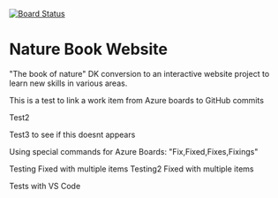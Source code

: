 [![Board Status](https://dev.azure.com/NatureBookWebsite/efb171d0-1c67-4778-8347-fa4beb9a7d02/2562574e-9b7c-4922-a5b7-a5ec2773e34f/_apis/work/boardbadge/95cbc268-308d-4c73-94f9-f2121481711d?columnOptions=1)](https://dev.azure.com/NatureBookWebsite/efb171d0-1c67-4778-8347-fa4beb9a7d02/_boards/board/t/2562574e-9b7c-4922-a5b7-a5ec2773e34f/Microsoft.RequirementCategory/)
# Nature Book Website
 "The book of nature" DK conversion to an interactive website project to learn new skills in various areas. 

This is a test to link a work item from Azure boards to GitHub commits

Test2 

Test3 to see if this doesnt appears

Using special commands for Azure Boards: "Fix,Fixed,Fixes,Fixings"

Testing Fixed with multiple items 
Testing2 Fixed with multiple items 

Tests with VS Code 

